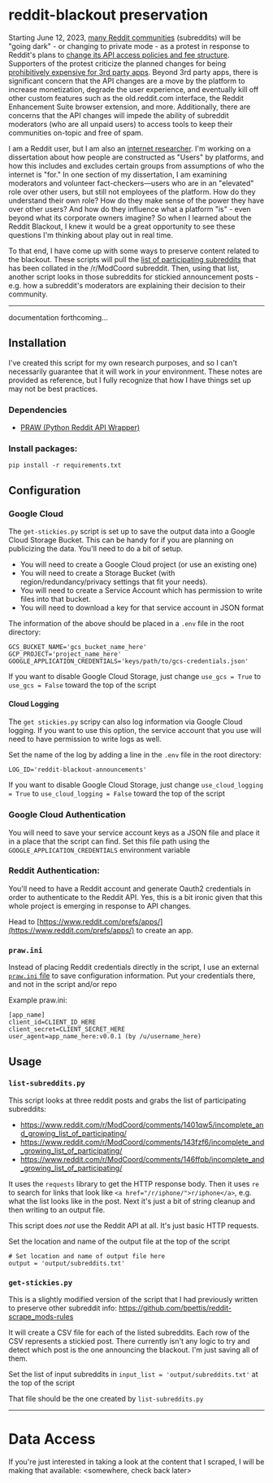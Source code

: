 # reddit-blackout preservation

Starting June 12, 2023, [many Reddit communities](https://www.reddit.com/r/ModCoord/comments/1401qw5/incomplete_and_growing_list_of_participating) (subreddits) will be "going dark" - or changing to private mode - as a protest in response to Reddit's plans to [change its API access policies and fee structure](https://www.reddit.com/r/reddit/comments/12qwagm/an_update_regarding_reddits_api/). Supporters of the protest criticize the planned changes for being [prohibitively expensive for 3rd party apps](https://www.reddit.com/r/apolloapp/comments/13ws4w3/had_a_call_with_reddit_to_discuss_pricing_bad/). Beyond 3rd party apps, there is significant concern that the API changes are a move by the platform to increase monetization, degrade the user experience, and eventually kill off other custom features such as the old.reddit.com interface, the Reddit Enhancement Suite browser extension, and more. Additionally, there are concerns that the API changes will impede the ability of subreddit moderators (who are all unpaid users) to access tools to keep their communities on-topic and free of spam.

I am a Reddit user, but I am also an [internet researcher](https://benpettis.com/research). I'm working on a dissertation about how people are constructed as "Users" by platforms, and how this includes and excludes certain groups from assumptions of who the internet is "for." In one section of my dissertation, I am examining moderators and volunteer fact-checkers—users who are in an "elevated" role over other users, but still not employees of the platform. How do they understand their own role? How do they make sense of the power they have over other users? And how do they influence what a platform "is" - even beyond what its corporate owners imagine? So when I learned about the Reddit Blackout, I knew it would be a great opportunity to see these questions I'm thinking about play out in real time.

To that end, I have come up with some ways to preserve content related to the blackout. These scripts will pull the [list of participating subreddits](https://www.reddit.com/r/ModCoord/comments/1401qw5/incomplete_and_growing_list_of_participating/?sort=top) that has been collated in the /r/ModCoord subreddit. Then, using that list, another script looks in those subreddits for stickied announcement posts - e.g. how a subreddit's moderators are explaining their decision to their community.

---

documentation forthcoming...

## Installation

I've created this script for my own research purposes, and so I can't necessarily guarantee that it will work in _your_ environment. These notes are provided as reference, but I fully recognize that how I have things set up may not be best practices.

### Dependencies

- [PRAW (Python Reddit API Wrapper)](https://github.com/praw-dev/praw)

### Install packages:

`pip install -r requirements.txt`

## Configuration

### Google Cloud

The `get-stickies.py` script is set up to save the output data into a Google Cloud Storage Bucket. This can be handy for if you are planning on publicizing the data. You'll need to do a bit of setup.

- You will need to create a Google Cloud project (or use an existing one)
- You will need to create a Storage Bucket (with region/redundancy/privacy settings that fit your needs). 
- You will need to create a Service Account which has permission to write files into that bucket. 
- You will need to download a key for that service account in JSON format

The information of the above should be placed in a `.env` file in the root directory:

```
GCS_BUCKET_NAME='gcs_bucket_name_here'
GCP_PROJECT='project_name_here'
GOOGLE_APPLICATION_CREDENTIALS='keys/path/to/gcs-credentials.json'
```

If you want to disable Google Cloud Storage, just change `use_gcs = True` to `use_gcs = False` toward the top of the script 

#### Cloud Logging

The `get stickies.py` scripy can also log information via Google Cloud logging. If you want to use this option, the service account that you use will need to have permission to write logs as well. 

Set the name of the log by adding a line in the `.env` file in the root directory:

```
LOG_ID='reddit-blackout-announcements'
```

If you want to disable Google Cloud Storage, just change `use_cloud_logging = True` to `use_cloud_logging = False` toward the top of the script 

### Google Cloud Authentication

You will need to save your service account keys as a JSON file and place it in a place that the script can find. Set this file path using the `GOOGLE_APPLICATION_CREDENTIALS` environment variable

### Reddit Authentication:

You'll need to have a Reddit account and generate Oauth2 credentials in order to authenticate to the Reddit API. Yes, this is a bit ironic given that this whole project is emerging in response to API changes.

Head to [https://www.reddit.com/prefs/apps/](https://www.reddit.com/prefs/apps/) to create an app.

### `praw.ini`

Instead of placing Reddit credentials directly in the script, I use an external [`praw.ini` file](https://praw.readthedocs.io/en/stable/getting_started/configuration/prawini.html#praw-ini) to save configuration information. Put your credentials there, and not in the script and/or repo

Example praw.ini:

```
[app_name]
client_id=CLIENT_ID_HERE
client_secret=CLIENT_SECRET_HERE
user_agent=app_name_here:v0.0.1 (by /u/username_here)
```

## Usage

### `list-subreddits.py`

This script looks at three reddit posts and grabs the list of participating subreddits:

- https://www.reddit.com/r/ModCoord/comments/1401qw5/incomplete_and_growing_list_of_participating/
- https://www.reddit.com/r/ModCoord/comments/143fzf6/incomplete_and_growing_list_of_participating/
- https://www.reddit.com/r/ModCoord/comments/146ffpb/incomplete_and_growing_list_of_participating/

It uses the `requests` library to get the HTTP response body. Then it uses `re` to search for links that look like `<a href="/r/iphone/">r/iphone</a>`, e.g. what the list looks like in the post. Next it's just a bit of string cleanup and then writing to an output file.

This script does _not_ use the Reddit API at all. It's just basic HTTP requests.

Set the location and name of the output file at the top of the script

```
# Set location and name of output file here
output = 'output/subreddits.txt'
```

### `get-stickies.py`

This is a slightly modified version of the script that I had previously written to preserve other subreddit info: https://github.com/bpettis/reddit-scrape_mods-rules

It will create a CSV file for each of the listed subreddits. Each row of the CSV represents a stickied post. There currently isn't any logic to try and detect which post is the one announcing the blackout. I'm just saving all of them.

Set the list of input subreddits in `input_list = 'output/subreddits.txt'` at the top of the script

That file should be the one created by `list-subreddits.py`

---

# Data Access

If you're just interested in taking a look at the content that I scraped, I will be making that available: <somewhere, check back later>